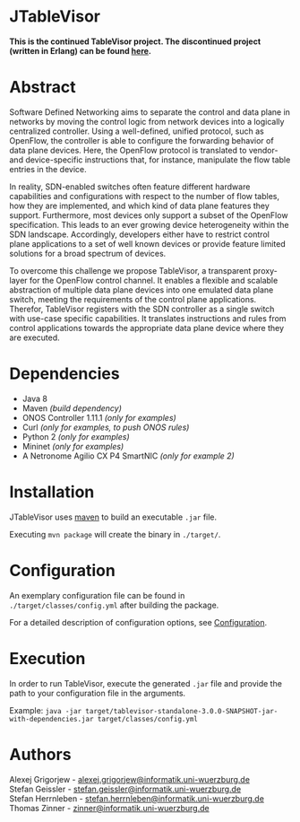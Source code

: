 # JTableVisor

**This is the continued TableVisor project. The discontinued project (written in Erlang) can be found [here](https://github.com/lsinfo3/TableVisor).**

# Abstract

Software Defined Networking aims to separate the control and data plane in networks by moving the control logic from network devices into a logically centralized controller. Using a well-defined, unified protocol, such as OpenFlow, the controller is able to configure the forwarding behavior of data plane devices. Here, the OpenFlow protocol is translated to vendor- and device-specific instructions that, for instance, manipulate the flow table entries in the device.
  
In reality, SDN-enabled switches often feature different hardware capabilities and configurations with respect to the number of flow tables, how they are implemented, and which kind of data plane features they support. Furthermore, most devices only support a subset of the OpenFlow specification. This leads to an ever growing device heterogeneity within the SDN landscape. Accordingly, developers either have to restrict control plane applications to a set of well known devices or provide feature limited solutions for a broad spectrum of devices.

To overcome this challenge we propose TableVisor, a transparent proxy-layer for the OpenFlow control channel.
It enables a flexible and scalable abstraction of multiple data plane devices into one emulated data plane switch, meeting the requirements of the control plane applications. 
Therefor, TableVisor registers with the SDN controller as a single switch with use-case specific capabilities. It translates instructions and rules from control applications towards the appropriate data plane device where they are executed.

# Dependencies

* Java 8
* Maven _(build dependency)_
* ONOS Controller 1.11.1 _(only for examples)_
* Curl _(only for examples, to push ONOS rules)_
* Python 2 _(only for examples)_
* Mininet _(only for examples)_
* A Netronome Agilio CX P4 SmartNIC _(only for example 2)_

# Installation

JTableVisor uses [maven](https://maven.apache.org/) to build an executable `.jar` file.

Executing `mvn package` will create the binary in `./target/`.

# Configuration

An exemplary configuration file can be found in `./target/classes/config.yml` after building the package.

For a detailed description of configuration options, see [Configuration](doc/CONFIG.md).

# Execution

In order to run TableVisor, execute the generated `.jar` file and provide the path to your configuration file in the arguments.

Example: `java -jar target/tablevisor-standalone-3.0.0-SNAPSHOT-jar-with-dependencies.jar target/classes/config.yml`

# Authors

Alexej Grigorjew - <alexej.grigorjew@informatik.uni-wuerzburg.de>  
Stefan Geissler - <stefan.geissler@informatik.uni-wuerzburg.de>  
Stefan Herrnleben - <stefan.herrnleben@informatik.uni-wuerzburg.de>  
Thomas Zinner - <zinner@informatik.uni-wuerzburg.de>
